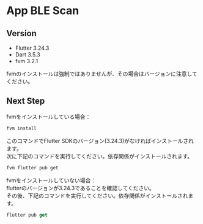 # App BLE Scan

## Version
- Flutter 3.24.3
- Dart 3.5.3
- fvm 3.2.1  

fvmのインストールは強制ではありませんが、その場合はバージョンに注意してください。

## Next Step
fvmをインストールしている場合：
```bash
fvm install
```
このコマンドでFlutter SDKのバージョン(3.24.3)がなければインストールされます。  
次に下記のコマンドを実行してください。依存関係がインストールされます。
```bash
fvm flutter pub get
```

fvmをインストールしていない場合：  
flutterのバージョンが3.24.3であることを確認してください。  
その後、下記のコマンドを実行してください。依存関係がインストールされます。
```dart
flutter pub get
```